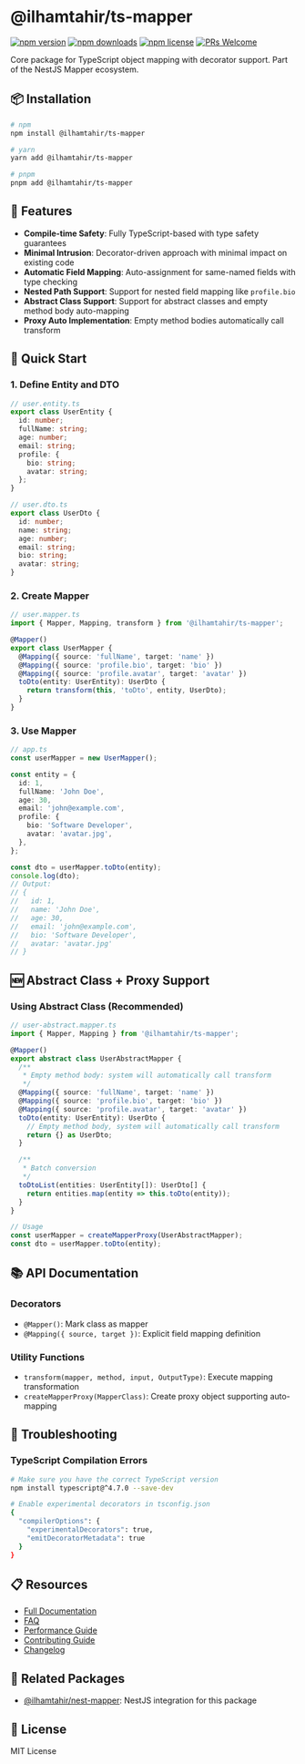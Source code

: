 # @ilhamtahir/ts-mapper

[![npm version](https://img.shields.io/npm/v/@ilhamtahir/ts-mapper.svg)](https://www.npmjs.com/package/@ilhamtahir/ts-mapper)
[![npm downloads](https://img.shields.io/npm/dm/@ilhamtahir/ts-mapper.svg)](https://www.npmjs.com/package/@ilhamtahir/ts-mapper)
[![npm license](https://img.shields.io/npm/l/@ilhamtahir/ts-mapper.svg)](https://www.npmjs.com/package/@ilhamtahir/ts-mapper)
[![PRs Welcome](https://img.shields.io/badge/PRs-welcome-brightgreen.svg)](https://github.com/ilhamtahir/nest-mapper/pulls)

Core package for TypeScript object mapping with decorator support. Part of the NestJS Mapper ecosystem.

## 📦 Installation

```bash
# npm
npm install @ilhamtahir/ts-mapper

# yarn
yarn add @ilhamtahir/ts-mapper

# pnpm
pnpm add @ilhamtahir/ts-mapper
```

## 🚀 Features

- **Compile-time Safety**: Fully TypeScript-based with type safety guarantees
- **Minimal Intrusion**: Decorator-driven approach with minimal impact on existing code
- **Automatic Field Mapping**: Auto-assignment for same-named fields with type checking
- **Nested Path Support**: Support for nested field mapping like `profile.bio`
- **Abstract Class Support**: Support for abstract classes and empty method body auto-mapping
- **Proxy Auto Implementation**: Empty method bodies automatically call transform

## 📖 Quick Start

### 1. Define Entity and DTO

```typescript
// user.entity.ts
export class UserEntity {
  id: number;
  fullName: string;
  age: number;
  email: string;
  profile: {
    bio: string;
    avatar: string;
  };
}

// user.dto.ts
export class UserDto {
  id: number;
  name: string;
  age: number;
  email: string;
  bio: string;
  avatar: string;
}
```

### 2. Create Mapper

```typescript
// user.mapper.ts
import { Mapper, Mapping, transform } from '@ilhamtahir/ts-mapper';

@Mapper()
export class UserMapper {
  @Mapping({ source: 'fullName', target: 'name' })
  @Mapping({ source: 'profile.bio', target: 'bio' })
  @Mapping({ source: 'profile.avatar', target: 'avatar' })
  toDto(entity: UserEntity): UserDto {
    return transform(this, 'toDto', entity, UserDto);
  }
}
```

### 3. Use Mapper

```typescript
// app.ts
const userMapper = new UserMapper();

const entity = {
  id: 1,
  fullName: 'John Doe',
  age: 30,
  email: 'john@example.com',
  profile: {
    bio: 'Software Developer',
    avatar: 'avatar.jpg',
  },
};

const dto = userMapper.toDto(entity);
console.log(dto);
// Output:
// {
//   id: 1,
//   name: 'John Doe',
//   age: 30,
//   email: 'john@example.com',
//   bio: 'Software Developer',
//   avatar: 'avatar.jpg'
// }
```

## 🆕 Abstract Class + Proxy Support

### Using Abstract Class (Recommended)

```typescript
// user-abstract.mapper.ts
import { Mapper, Mapping } from '@ilhamtahir/ts-mapper';

@Mapper()
export abstract class UserAbstractMapper {
  /**
   * Empty method body: system will automatically call transform
   */
  @Mapping({ source: 'fullName', target: 'name' })
  @Mapping({ source: 'profile.bio', target: 'bio' })
  @Mapping({ source: 'profile.avatar', target: 'avatar' })
  toDto(entity: UserEntity): UserDto {
    // Empty method body, system will automatically call transform
    return {} as UserDto;
  }

  /**
   * Batch conversion
   */
  toDtoList(entities: UserEntity[]): UserDto[] {
    return entities.map(entity => this.toDto(entity));
  }
}

// Usage
const userMapper = createMapperProxy(UserAbstractMapper);
const dto = userMapper.toDto(entity);
```

## 📚 API Documentation

### Decorators

- `@Mapper()`: Mark class as mapper
- `@Mapping({ source, target })`: Explicit field mapping definition

### Utility Functions

- `transform(mapper, method, input, OutputType)`: Execute mapping transformation
- `createMapperProxy(MapperClass)`: Create proxy object supporting auto-mapping

## 🔧 Troubleshooting

### TypeScript Compilation Errors

```bash
# Make sure you have the correct TypeScript version
npm install typescript@^4.7.0 --save-dev

# Enable experimental decorators in tsconfig.json
{
  "compilerOptions": {
    "experimentalDecorators": true,
    "emitDecoratorMetadata": true
  }
}
```

## 📋 Resources

- [Full Documentation](https://github.com/ilhamtahir/nest-mapper)
- [FAQ](https://github.com/ilhamtahir/nest-mapper/blob/main/FAQ.md)
- [Performance Guide](https://github.com/ilhamtahir/nest-mapper/blob/main/PERFORMANCE.md)
- [Contributing Guide](https://github.com/ilhamtahir/nest-mapper/blob/main/CONTRIBUTING.md)
- [Changelog](https://github.com/ilhamtahir/nest-mapper/blob/main/CHANGELOG.md)

## 🤝 Related Packages

- [@ilhamtahir/nest-mapper](https://www.npmjs.com/package/@ilhamtahir/nest-mapper): NestJS integration for this package

## 📄 License

MIT License
